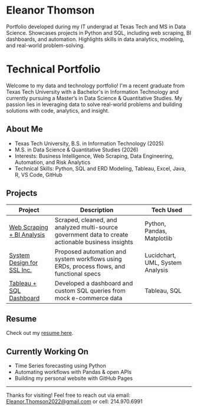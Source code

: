 # Eleanor Thomson
Portfolio developed during my IT undergrad at Texas Tech and MS in Data Science. Showcases projects in Python and SQL, including web scraping, BI dashboards, and automation. Highlights skills in data analytics, modeling, and real-world problem-solving.

# Technical Portfolio 

Welcome to my data and technology portfolio! I'm a recent graduate from Texas Tech University with a Bachelor's in Information Technology and currently pursuing a Master’s in Data Science & Quantitative Studies. My passion lies in leveraging data to solve real-world problems and building solutions with code, analytics, and insight.

## About Me
-  Texas Tech University, B.S. in Information Technology (2025)
-  M.S. in Data Science & Quantitative Studies (2026)
-  Interests: Business Intelligence, Web Scraping, Data Engineering, Automation, and Risk Analytics
-  Technical Skills: Python, SQL and ERD Modeling, Tableau, Excel, Java, R, VS Code, GitHub 

## Projects

| Project | Description | Tech Used |
|--------|-------------|-----------|
| [Web Scraping + BI Analysis](./Web-Scraping-GovData) | Scraped, cleaned, and analyzed multi-source government data to create actionable business insights | Python, Pandas, Matplotlib |
| [System Design for SSL Inc.](./SSL-Inc-System-Proposal) | Proposed automation and system workflows using ERDs, process flows, and functional specs | Lucidchart, UML, System Analysis |
| [Tableau + SQL Dashboard](./Tableau-Dashboard) | Developed a dashboard and custom SQL queries from mock e-commerce data | Tableau, SQL |

## Resume
Check out my [resume here](./Resume/Eleanor_Thomson_Resume2025.pdf).

## Currently Working On
- Time Series forecasting using Python
- Automating workflows with Pandas & open APIs
- Building my personal website with GitHub Pages

---

Thanks for visiting! Feel free to reach out via email: Eleanor.Thomson2022@gmail.com or cell: 214.970.6991
